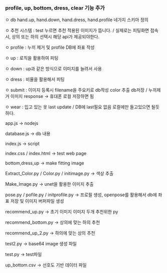 ### profile, up, bottom, dress, clear 기능 추가

ㅇ db hand.up, hand.down, hand.dress, hand.profile 네가지 스키마 정의

ㅇ 추천 시스템 : test 누르면 추천 적용된 이미지가 뜹니다.  / 실제로는 피팅화면 접속시, 상의 또는 하의 선택시 해당 api가 제공되야한다.

ㅇ profile : 누끼 제거 및 profile DB에 좌표 작성

ㅇ up : 로직을 활용하여 피팅

ㅇ down : up과 같은 방식으로 이미지를 늘려서 사용

ㅇ dress : 비율을 활용해서 피팅

ㅇ submit : 이미지 등록시 filename을 주요키로 db작성 color 추출 db저장 / 누끼제거 이미지 response -> 휴대폰 로컬 저장하면 됨

ㅇ wear : 입고 있는 옷 last update / DB에 last필요 없음 로컬에만 들고있으면 될듯하다.

app.js -> nodejs

database.js -> db 내용

index.js -> script

index.css / index.html -> test web page

bottom,dress,up -> make fitting image

Extract_Color.py / Color.py / initimage.py -> 색상 추출

Make_Image.py -> unet을 활용한 이미지 추출

pose.py / pofile.py / initprofile.py -> 프로필 생성, openpose를 활용해서 db에 좌표 저장 및 이미지 버퍼파일 생성

recommend_up.py -> 초기 이미지 이미지 두개 추천위한 py

recommend_bottom.py -> 상의에 맞는 하의 추천

recommend_up_2.py -> 하의에 맞는 상의 추천

test2.py -> base64 image 생성 파일

test.py -> test파일

up_bottom.csv -> 선호도 기반 데이터 파일
